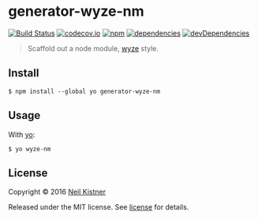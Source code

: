 # generator-wyze-nm

[![Build Status][travis-image]][travis-url]
[![codecov.io][codecov-image]][codecov-url]
[![npm][npm-image]][npm-url]
[![dependencies][deps-image]][deps-url]
[![devDependencies][depsdev-image]][depsdev-url]

> Scaffold out a node module, [wyze](//github.com/wyze) style.

## Install

```
$ npm install --global yo generator-wyze-nm
```

## Usage

With [yo](//github.com/yeoman/yo):

```
$ yo wyze-nm
```

## License

Copyright © 2016 [Neil Kistner](//github.com/wyze)

Released under the MIT license. See [license](license) for details.

[travis-image]: https://img.shields.io/travis/wyze/generator-wyze-nm.svg?style=flat-square
[travis-url]: https://travis-ci.org/wyze/generator-wyze-nm

[codecov-image]: https://img.shields.io/codecov/c/github/wyze/generator-wyze-nm.svg?style=flat-square
[codecov-url]: https://codecov.io/github/wyze/generator-wyze-nm

[npm-image]: https://img.shields.io/npm/v/generator-wyze-nm.svg?style=flat-square
[npm-url]: https://npmjs.com/package/generator-wyze-nm

[deps-image]: https://img.shields.io/david/wyze/generator-wyze-nm.svg?style=flat-square
[deps-url]: https://david-dm.org/wyze/generator-wyze-nm

[depsdev-image]: https://img.shields.io/david/dev/wyze/generator-wyze-nm.svg?style=flat-square
[depsdev-url]: https://david-dm.org/wyze/generator-wyze-nm#info=devDependencies
